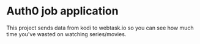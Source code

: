 # Auth0 job application

This project sends data from kodi to webtask.io so you can see how much time you've wasted on watching series/movies.
